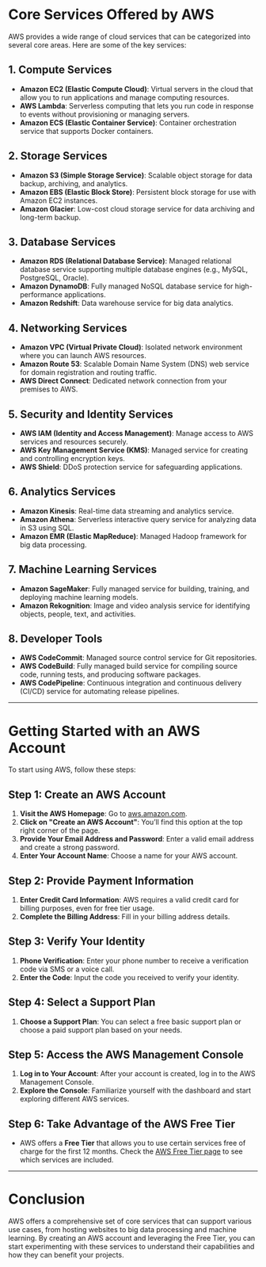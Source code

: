 # Core Services Offered by AWS

AWS provides a wide range of cloud services that can be categorized into several core areas. Here are some of the key services:

## 1. Compute Services

- **Amazon EC2 (Elastic Compute Cloud)**: Virtual servers in the cloud that allow you to run applications and manage computing resources.
- **AWS Lambda**: Serverless computing that lets you run code in response to events without provisioning or managing servers.
- **Amazon ECS (Elastic Container Service)**: Container orchestration service that supports Docker containers.

## 2. Storage Services

- **Amazon S3 (Simple Storage Service)**: Scalable object storage for data backup, archiving, and analytics.
- **Amazon EBS (Elastic Block Store)**: Persistent block storage for use with Amazon EC2 instances.
- **Amazon Glacier**: Low-cost cloud storage service for data archiving and long-term backup.

## 3. Database Services

- **Amazon RDS (Relational Database Service)**: Managed relational database service supporting multiple database engines (e.g., MySQL, PostgreSQL, Oracle).
- **Amazon DynamoDB**: Fully managed NoSQL database service for high-performance applications.
- **Amazon Redshift**: Data warehouse service for big data analytics.

## 4. Networking Services

- **Amazon VPC (Virtual Private Cloud)**: Isolated network environment where you can launch AWS resources.
- **Amazon Route 53**: Scalable Domain Name System (DNS) web service for domain registration and routing traffic.
- **AWS Direct Connect**: Dedicated network connection from your premises to AWS.

## 5. Security and Identity Services

- **AWS IAM (Identity and Access Management)**: Manage access to AWS services and resources securely.
- **AWS Key Management Service (KMS)**: Managed service for creating and controlling encryption keys.
- **AWS Shield**: DDoS protection service for safeguarding applications.

## 6. Analytics Services

- **Amazon Kinesis**: Real-time data streaming and analytics service.
- **Amazon Athena**: Serverless interactive query service for analyzing data in S3 using SQL.
- **Amazon EMR (Elastic MapReduce)**: Managed Hadoop framework for big data processing.

## 7. Machine Learning Services

- **Amazon SageMaker**: Fully managed service for building, training, and deploying machine learning models.
- **Amazon Rekognition**: Image and video analysis service for identifying objects, people, text, and activities.

## 8. Developer Tools

- **AWS CodeCommit**: Managed source control service for Git repositories.
- **AWS CodeBuild**: Fully managed build service for compiling source code, running tests, and producing software packages.
- **AWS CodePipeline**: Continuous integration and continuous delivery (CI/CD) service for automating release pipelines.

---

# Getting Started with an AWS Account

To start using AWS, follow these steps:

## Step 1: Create an AWS Account

1. **Visit the AWS Homepage**: Go to [aws.amazon.com](https://aws.amazon.com).
2. **Click on "Create an AWS Account"**: You’ll find this option at the top right corner of the page.
3. **Provide Your Email Address and Password**: Enter a valid email address and create a strong password.
4. **Enter Your Account Name**: Choose a name for your AWS account.

## Step 2: Provide Payment Information

1. **Enter Credit Card Information**: AWS requires a valid credit card for billing purposes, even for free tier usage.
2. **Complete the Billing Address**: Fill in your billing address details.

## Step 3: Verify Your Identity

1. **Phone Verification**: Enter your phone number to receive a verification code via SMS or a voice call.
2. **Enter the Code**: Input the code you received to verify your identity.

## Step 4: Select a Support Plan

1. **Choose a Support Plan**: You can select a free basic support plan or choose a paid support plan based on your needs.

## Step 5: Access the AWS Management Console

1. **Log in to Your Account**: After your account is created, log in to the AWS Management Console.
2. **Explore the Console**: Familiarize yourself with the dashboard and start exploring different AWS services.

## Step 6: Take Advantage of the AWS Free Tier

- AWS offers a **Free Tier** that allows you to use certain services free of charge for the first 12 months. Check the [AWS Free Tier page](https://aws.amazon.com/free/) to see which services are included.

---

# Conclusion

AWS offers a comprehensive set of core services that can support various use cases, from hosting websites to big data processing and machine learning. By creating an AWS account and leveraging the Free Tier, you can start experimenting with these services to understand their capabilities and how they can benefit your projects.
